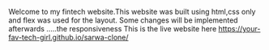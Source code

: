 Welcome to my fintech website.This website was built using html,css only and flex was used for the layout.
Some changes will be implemented afterwards .....the responsiveness
This is the live website here  https://your-fav-tech-girl.github.io/sarwa-clone/

